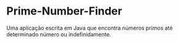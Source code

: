 # Prime-Number-Finder
Uma aplicação escrita em Java que encontra números primos até determinado número ou indefinidamente.
